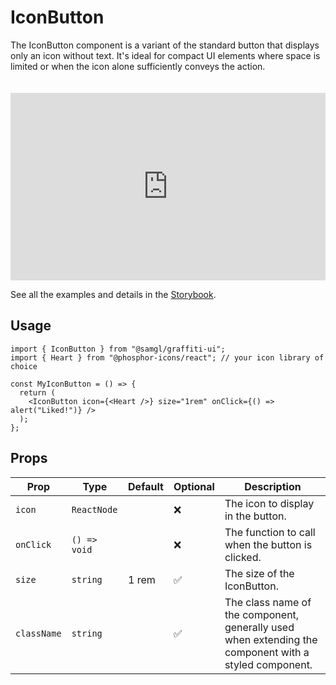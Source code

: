 # IconButton

The IconButton component is a variant of the standard button that displays only an icon without text. It's ideal for compact UI elements where space is limited or when the icon alone sufficiently conveys the action.

<iframe src="https://samhynds.github.io/graffiti-ui/storybook?path=/story/buttons-icon--example-icon-button&viewMode=story&shortcuts=false&singleStory=true"
     style="width:100%; height:300px; border:0; margin-top: 20px;"
     title="graffiti-iconbutton-example-1"
   ></iframe>

See all the examples and details in the [Storybook](https://samhynds.github.io/graffiti-ui/storybook?path=/docs/buttons-icon--docs).

## Usage

```tsx
import { IconButton } from "@samgl/graffiti-ui";
import { Heart } from "@phosphor-icons/react"; // your icon library of choice

const MyIconButton = () => {
  return (
    <IconButton icon={<Heart />} size="1rem" onClick={() => alert("Liked!")} />
  );
};
```

## Props

| Prop        | Type         | Default | Optional | Description                                                                                           |
| ----------- | ------------ | ------- | -------- | ----------------------------------------------------------------------------------------------------- |
| `icon`      | `ReactNode`  |         | ❌       | The icon to display in the button.                                                                    |
| `onClick`   | `() => void` |         | ❌       | The function to call when the button is clicked.                                                      |
| `size`      | `string`     | 1 rem   | ✅       | The size of the IconButton.                                                                           |
| `className` | `string`     |         | ✅       | The class name of the component, generally used when extending the component with a styled component. |
